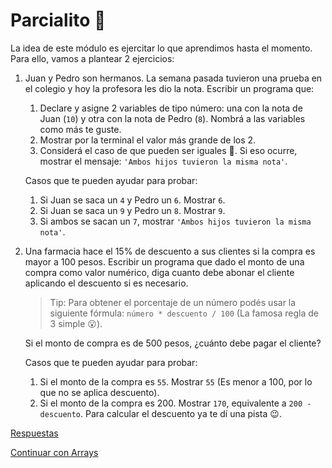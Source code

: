 # Parcialito 🙊

La idea de este módulo es ejercitar lo que aprendimos hasta el momento. Para ello, vamos a plantear 2 ejercicios:

1. Juan y Pedro son hermanos. La semana pasada tuvieron una prueba en el colegio y hoy la profesora les dio la nota. Escribir un programa que:
    1. Declare y asigne 2 variables de tipo número: una con la nota de Juan (`10`) y otra con la nota de Pedro (`8`). Nombrá a las variables como más te guste.
    1. Mostrar por la terminal el valor más grande de los 2.
    1. Considerá el caso de que pueden ser iguales 🙊. Si eso ocurre, mostrar el mensaje: `'Ambos hijos tuvieron la misma nota'`.

    Casos que te pueden ayudar para probar:

    1. Si Juan se saca un `4` y Pedro un `6`. Mostrar `6`.
    1. Si Juan se saca un `9` y Pedro un `8`. Mostrar `9`.
    1. Si ambos se sacan un `7`, mostrar `'Ambos hijos tuvieron la misma nota'`.

1. Una farmacia hace el 15% de descuento a sus clientes si la compra es mayor a 100 pesos. Escribir un programa que dado el monto de una compra como valor numérico, diga cuanto debe abonar el cliente aplicando el descuento si es necesario.

    > Tip: Para obtener el porcentaje de un número podés usar la siguiente fórmula: `número * descuento / 100` (La famosa regla de 3 simple 😮).

    Si el monto de compra es de 500 pesos, ¿cuánto debe pagar el cliente?

    Casos que te pueden ayudar para probar:

    1. Si el monto de la compra es `55`. Mostrar `55` (Es menor a 100, por lo que no se aplica descuento).
    1. Si el monto de la compra es 200. Mostrar `170`, equivalente a `200 - descuento`. Para calcular el descuento ya te dí una pista 😉.

[Respuestas](/respuestas/07.js)

[Continuar con Arrays](/ejercicios/08.md)
